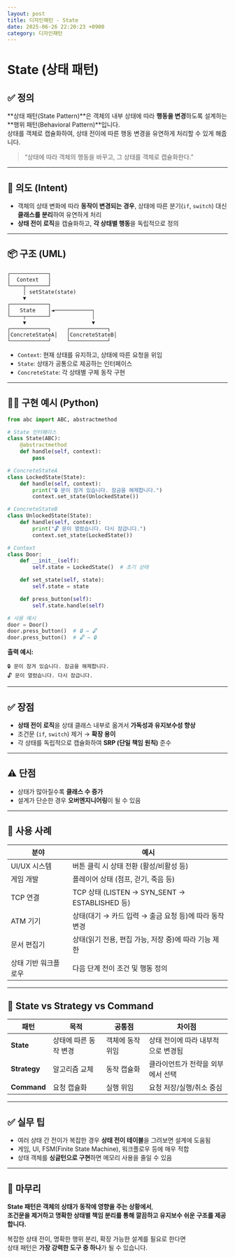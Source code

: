 ```yaml
---
layout: post
title: 디자인패턴 - State
date: 2025-06-26 22:20:23 +0900
category: 디자인패턴
---
```

# State (상태 패턴)

## ✅ 정의

**상태 패턴(State Pattern)**은 객체의 내부 상태에 따라 **행동을 변경**하도록 설계하는 **행위 패턴(Behavioral Pattern)**입니다.  
상태를 객체로 캡슐화하여, 상태 전이에 따른 행동 변경을 유연하게 처리할 수 있게 해줍니다.

> “상태에 따라 객체의 행동을 바꾸고, 그 상태를 객체로 캡슐화한다.”

---

## 🎯 의도 (Intent)

- 객체의 상태 변화에 따라 **동작이 변경되는 경우**, 상태에 따른 분기(`if`, `switch`) 대신 **클래스를 분리**하여 유연하게 처리
- **상태 전이 로직**을 캡슐화하고, **각 상태별 행동**을 독립적으로 정의

---

## 📦 구조 (UML)

```
┌────────────┐
│  Context   │
└────┬───────┘
     │ setState(state)
     ▼
┌────────────┐
│   State    │◄────────────┐
└────┬───────┘             │
     ▼                     ▼
┌────────────┐     ┌────────────┐
│ConcreteStateA│   │ConcreteStateB│
└────────────┘     └────────────┘
```

- `Context`: 현재 상태를 유지하고, 상태에 따른 요청을 위임
- `State`: 상태가 공통으로 제공하는 인터페이스
- `ConcreteState`: 각 상태별 구체 동작 구현

---

## 🧑‍💻 구현 예시 (Python)

```python
from abc import ABC, abstractmethod

# State 인터페이스
class State(ABC):
    @abstractmethod
    def handle(self, context):
        pass

# ConcreteStateA
class LockedState(State):
    def handle(self, context):
        print("🔒 문이 잠겨 있습니다. 잠금을 해제합니다.")
        context.set_state(UnlockedState())

# ConcreteStateB
class UnlockedState(State):
    def handle(self, context):
        print("🔓 문이 열렸습니다. 다시 잠급니다.")
        context.set_state(LockedState())

# Context
class Door:
    def __init__(self):
        self.state = LockedState()  # 초기 상태

    def set_state(self, state):
        self.state = state

    def press_button(self):
        self.state.handle(self)

# 사용 예시
door = Door()
door.press_button()  # 🔒 → 🔓
door.press_button()  # 🔓 → 🔒
```

**출력 예시:**
```
🔒 문이 잠겨 있습니다. 잠금을 해제합니다.
🔓 문이 열렸습니다. 다시 잠급니다.
```

---

## ✅ 장점

- **상태 전이 로직**을 상태 클래스 내부로 옮겨서 **가독성과 유지보수성 향상**
- 조건문 (`if`, `switch`) 제거 → **확장 용이**
- 각 상태를 독립적으로 캡슐화하여 **SRP (단일 책임 원칙)** 준수

---

## ⚠️ 단점

- 상태가 많아질수록 **클래스 수 증가**
- 설계가 단순한 경우 **오버엔지니어링**이 될 수 있음

---

## 📌 사용 사례

| 분야 | 예시 |
|------|------|
| UI/UX 시스템 | 버튼 클릭 시 상태 전환 (활성/비활성 등) |
| 게임 개발 | 플레이어 상태 (점프, 걷기, 죽음 등) |
| TCP 연결 | TCP 상태 (LISTEN → SYN_SENT → ESTABLISHED 등) |
| ATM 기기 | 상태(대기 → 카드 입력 → 출금 요청 등)에 따라 동작 변경 |
| 문서 편집기 | 상태(읽기 전용, 편집 가능, 저장 중)에 따라 기능 제한 |
| 상태 기반 워크플로우 | 다음 단계 전이 조건 및 행동 정의 |

---

## 🧠 State vs Strategy vs Command

| 패턴 | 목적 | 공통점 | 차이점 |
|------|------|--------|--------|
| **State** | 상태에 따른 동작 변경 | 객체에 동작 위임 | 상태 전이에 따라 내부적으로 변경됨 |
| **Strategy** | 알고리즘 교체 | 동작 캡슐화 | 클라이언트가 전략을 외부에서 선택 |
| **Command** | 요청 캡슐화 | 실행 위임 | 요청 저장/실행/취소 중심 |

---

## ✅ 실무 팁

- 여러 상태 간 전이가 복잡한 경우 **상태 전이 테이블**을 그려보면 설계에 도움됨
- 게임, UI, FSM(Finite State Machine), 워크플로우 등에 매우 적합
- 상태 객체를 **싱글턴으로 구현**하면 메모리 사용을 줄일 수 있음

---

## 🧠 마무리

**State 패턴은 객체의 상태가 동작에 영향을 주는 상황에서**,  
**조건문을 제거하고 명확한 상태별 책임 분리를 통해 깔끔하고 유지보수 쉬운 구조를 제공합니다.**

복잡한 상태 전이, 명확한 행위 분리, 확장 가능한 설계를 필요로 한다면  
상태 패턴은 **가장 강력한 도구 중 하나**가 될 수 있습니다.